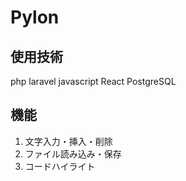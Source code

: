 # Pylon

## 使用技術
php
laravel
javascript
React
PostgreSQL 

## 機能
1. 文字入力・挿入・削除 
2. ファイル読み込み・保存
3. コードハイライト
